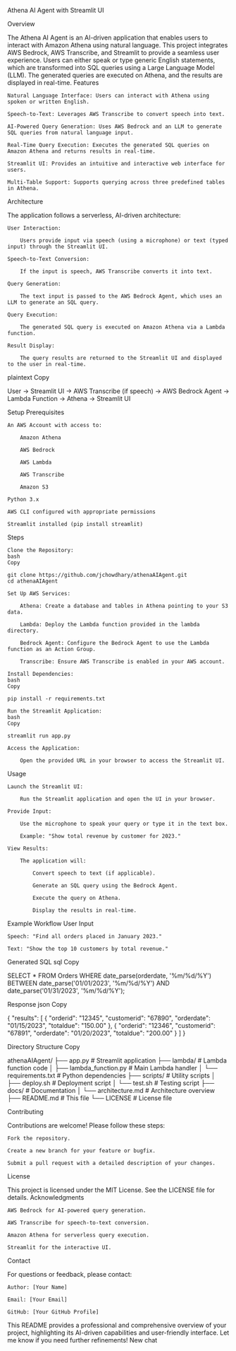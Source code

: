 Athena AI Agent with Streamlit UI

Overview

The Athena AI Agent is an AI-driven application that enables users to interact with Amazon Athena using natural language. This project integrates AWS Bedrock, AWS Transcribe, and Streamlit to provide a seamless user experience. Users can either speak or type generic English statements, which are transformed into SQL queries using a Large Language Model (LLM). The generated queries are executed on Athena, and the results are displayed in real-time.
Features

    Natural Language Interface: Users can interact with Athena using spoken or written English.

    Speech-to-Text: Leverages AWS Transcribe to convert speech into text.

    AI-Powered Query Generation: Uses AWS Bedrock and an LLM to generate SQL queries from natural language input.

    Real-Time Query Execution: Executes the generated SQL queries on Amazon Athena and returns results in real-time.

    Streamlit UI: Provides an intuitive and interactive web interface for users.

    Multi-Table Support: Supports querying across three predefined tables in Athena.

Architecture

The application follows a serverless, AI-driven architecture:

    User Interaction:

        Users provide input via speech (using a microphone) or text (typed input) through the Streamlit UI.

    Speech-to-Text Conversion:

        If the input is speech, AWS Transcribe converts it into text.

    Query Generation:

        The text input is passed to the AWS Bedrock Agent, which uses an LLM to generate an SQL query.

    Query Execution:

        The generated SQL query is executed on Amazon Athena via a Lambda function.

    Result Display:

        The query results are returned to the Streamlit UI and displayed to the user in real-time.

plaintext
Copy

User -> Streamlit UI -> AWS Transcribe (if speech) -> AWS Bedrock Agent -> Lambda Function -> Athena -> Streamlit UI

Setup
Prerequisites

    An AWS Account with access to:

        Amazon Athena

        AWS Bedrock

        AWS Lambda

        AWS Transcribe

        Amazon S3

    Python 3.x

    AWS CLI configured with appropriate permissions

    Streamlit installed (pip install streamlit)

Steps

    Clone the Repository:
    bash
    Copy

    git clone https://github.com/jchowdhary/athenaAIAgent.git
    cd athenaAIAgent

    Set Up AWS Services:

        Athena: Create a database and tables in Athena pointing to your S3 data.

        Lambda: Deploy the Lambda function provided in the lambda directory.

        Bedrock Agent: Configure the Bedrock Agent to use the Lambda function as an Action Group.

        Transcribe: Ensure AWS Transcribe is enabled in your AWS account.

    Install Dependencies:
    bash
    Copy

    pip install -r requirements.txt

    Run the Streamlit Application:
    bash
    Copy

    streamlit run app.py

    Access the Application:

        Open the provided URL in your browser to access the Streamlit UI.

Usage

    Launch the Streamlit UI:

        Run the Streamlit application and open the UI in your browser.

    Provide Input:

        Use the microphone to speak your query or type it in the text box.

        Example: "Show total revenue by customer for 2023."

    View Results:

        The application will:

            Convert speech to text (if applicable).

            Generate an SQL query using the Bedrock Agent.

            Execute the query on Athena.

            Display the results in real-time.

Example Workflow
User Input

    Speech: "Find all orders placed in January 2023."

    Text: "Show the top 10 customers by total revenue."

Generated SQL
sql
Copy

SELECT *
FROM Orders
WHERE date_parse(orderdate, '%m/%d/%Y') BETWEEN date_parse('01/01/2023', '%m/%d/%Y') AND date_parse('01/31/2023', '%m/%d/%Y');

Response
json
Copy

{
    "results": [
        {
            "orderid": "12345",
            "customerid": "67890",
            "orderdate": "01/15/2023",
            "totaldue": "150.00"
        },
        {
            "orderid": "12346",
            "customerid": "67891",
            "orderdate": "01/20/2023",
            "totaldue": "200.00"
        }
    ]
}

Directory Structure
Copy

athenaAIAgent/
├── app.py                    # Streamlit application
├── lambda/                   # Lambda function code
│   ├── lambda_function.py    # Main Lambda handler
│   └── requirements.txt      # Python dependencies
├── scripts/                  # Utility scripts
│   ├── deploy.sh             # Deployment script
│   └── test.sh               # Testing script
├── docs/                     # Documentation
│   └── architecture.md       # Architecture overview
├── README.md                 # This file
└── LICENSE                   # License file

Contributing

Contributions are welcome! Please follow these steps:

    Fork the repository.

    Create a new branch for your feature or bugfix.

    Submit a pull request with a detailed description of your changes.

License

This project is licensed under the MIT License. See the LICENSE file for details.
Acknowledgments

    AWS Bedrock for AI-powered query generation.

    AWS Transcribe for speech-to-text conversion.

    Amazon Athena for serverless query execution.

    Streamlit for the interactive UI.

Contact

For questions or feedback, please contact:

    Author: [Your Name]

    Email: [Your Email]

    GitHub: [Your GitHub Profile]

This README provides a professional and comprehensive overview of your project, highlighting its AI-driven capabilities and user-friendly interface. Let me know if you need further refinements!
New chat

